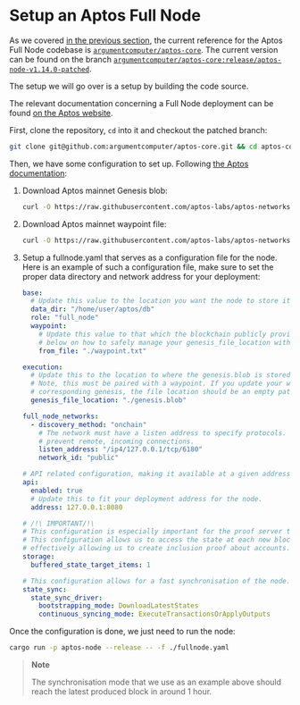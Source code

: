 # Setup an Aptos Full Node

As we covered [in the previous section](../components/aptos_pfn.md), the current reference for the Aptos Full Node
codebase is [`argumentcomputer/aptos-core`](https://github.com/argumentcomputer/aptos-core). The current version can be found on the
branch [`argumentcomputer/aptos-core:release/aptos-node-v1.14.0-patched`](https://github.com/argumentcomputer/aptos-core/tree/release/aptos-node-v1.14.0-patched).

The setup we will go over is a setup by
building the code source.

The relevant documentation concerning a Full Node deployment can be
found [on the Aptos website](https://aptos.dev/nodes/full-node/public-fullnode/).

First, clone the repository, `cd` into it and checkout the patched branch:

```bash
git clone git@github.com:argumentcomputer/aptos-core.git && cd aptos-core && git checkout release/aptos-node-v1.14.0-patched
```

Then, we have some configuration to set up.
Following [the Aptos documentation](https://aptos.dev/nodes/full-node/deployments/deploy-a-pfn-source-code):

1. Download Aptos mainnet Genesis blob:
    ```bash
    curl -O https://raw.githubusercontent.com/aptos-labs/aptos-networks/main/mainnet/genesis.blob
    ```

2. Download Aptos mainnet waypoint file:
   ```bash
   curl -O https://raw.githubusercontent.com/aptos-labs/aptos-networks/main/mainnet/waypoint.txt
   ```

3. Setup a fullnode.yaml that serves as a configuration file for the node. Here is an example of such a configuration
   file, make sure to set the proper data directory and network address for your deployment:
   ```yaml
   base:
     # Update this value to the location you want the node to store its database
     data_dir: "/home/user/aptos/db"
     role: "full_node"
     waypoint:
       # Update this value to that which the blockchain publicly provides. Please regard the directions
       # below on how to safely manage your genesis_file_location with respect to the waypoint.
       from_file: "./waypoint.txt"
   
   execution:
     # Update this to the location to where the genesis.blob is stored, prefer fullpaths
     # Note, this must be paired with a waypoint. If you update your waypoint without a
     # corresponding genesis, the file location should be an empty path.
     genesis_file_location: "./genesis.blob"
   
   full_node_networks:
     - discovery_method: "onchain"
       # The network must have a listen address to specify protocols. This runs it locally to
       # prevent remote, incoming connections.
       listen_address: "/ip4/127.0.0.1/tcp/6180"
       network_id: "public"
   
   # API related configuration, making it available at a given address.
   api:
     enabled: true
     # Update this to fit your deployment address for the node.
     address: 127.0.0.1:8080
   
   # /!\ IMPORTANT/!\
   # This configuration is especially important for the proof server to work.
   # This configuration allows us to access the state at each new block,
   # effectively allowing us to create inclusion proof about accounts.
   storage:
     buffered_state_target_items: 1
   
   # This configuration allows for a fast synchronisation of the node.
   state_sync:
     state_sync_driver:
       bootstrapping_mode: DownloadLatestStates
       continuous_syncing_mode: ExecuteTransactionsOrApplyOutputs
   ```

Once the configuration is done, we just need to run the node:

```bash
cargo run -p aptos-node --release -- -f ./fullnode.yaml
```

> **Note**
>
>The synchronisation mode that we use as an example above should reach the latest produced block in around 1 hour.
